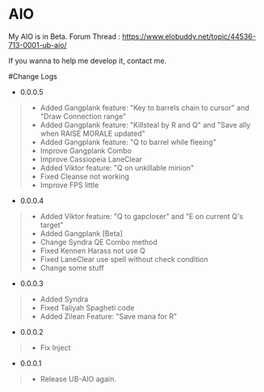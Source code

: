 # AIO
My AIO is in Beta. Forum Thread : https://www.elobuddy.net/topic/44536-713-0001-ub-aio/

If you wanna to help me develop it, contact me.

#Change Logs

- 0.0.0.5
> - Added Gangplank feature: "Key to barrels chain to cursor" and "Draw Connection range"
> - Added Gangplank feature: "Killsteal by R and Q" and "Save ally when RAISE MORALE updated"
> - Added Gangplank feature: "Q to barrel while fleeing"
> - Improve Gangplank Combo
> - Improve Cassiopeia LaneClear
> - Added Viktor feature: "Q on unkillable minion"
> - Fixed Cleanse not working
> - Improve FPS little

- 0.0.0.4
> - Added Viktor feature: "Q to gapcloser" and "E on current Q's target"
> - Added Gangplank [Beta]
> - Change Syndra QE Combo method
> - Fixed Kennen Harass not use Q
> - Fixed LaneClear use spell without check condition
> - Change some stuff

- 0.0.0.3
> - Added Syndra
> - Fixed Taliyah Spagheti code
> - Added Zilean Feature: "Save mana for R"

- 0.0.0.2
> - Fix Inject

- 0.0.0.1
> - Release UB-AIO again.

